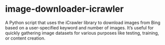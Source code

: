 # image-downloader-icrawler
A Python script that uses the iCrawler library to download images from Bing based on a user-specified keyword and number of images. It’s useful for quickly gathering image datasets for various purposes like testing, training, or content creation.
